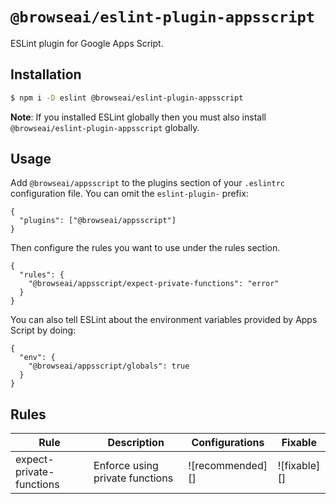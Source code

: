 # `@browseai/eslint-plugin-appsscript`
ESLint plugin for Google Apps Script.

## Installation

```bash
$ npm i -D eslint @browseai/eslint-plugin-appsscript
```

**Note**: If you installed ESLint globally then you must also install `@browseai/eslint-plugin-appsscript` globally.

## Usage

Add `@browseai/appsscript` to the plugins section of your `.eslintrc` configuration file. You can omit the `eslint-plugin-` prefix:

```jsonc
{
  "plugins": ["@browseai/appsscript"]
}
```

Then configure the rules you want to use under the rules section.

```jsonc
{
  "rules": {
    "@browseai/appsscript/expect-private-functions": "error"
  }
}
```

You can also tell ESLint about the environment variables provided by Apps Script by doing:

```jsonc
{
  "env": {
    "@browseai/appsscript/globals": true
  }
}
```

## Rules


| Rule                                                                         | Description                                                         | Configurations   | Fixable      |
| ---------------------------------------------------------------------------- | ------------------------------------------------------------------- | ---------------- | ------------ |
| expect-private-functions                                                     | Enforce using private functions                                     | ![recommended][] | ![fixable][] |
